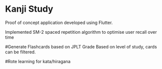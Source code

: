 # Kanji Study

Proof of concept application developed using Flutter.

Implemented SM-2 spaced repetition algorithm to optimise user recall over time

#Generate Flashcards based on JPLT Grade
Based on level of study, cards can be filtered.

#Rote learning for kata/hiragana


